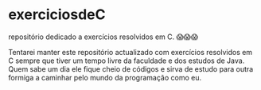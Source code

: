 # exerciciosdeC

repositório dedicado a exercícios resolvidos em C. 😱😱😱

Tentarei manter este repositório actualizado com exercícios resolvidos em C sempre que tiver um tempo livre
da faculdade e dos estudos de Java.
Quem sabe um dia ele fique cheio de códigos e sirva de estudo para outra formiga a caminhar pelo mundo da programação como eu.
